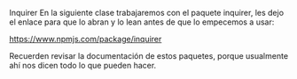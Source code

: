 Inquirer
En la siguiente clase trabajaremos con el paquete inquirer, les dejo el enlace para que lo abran y lo lean antes de que lo empecemos a usar:

https://www.npmjs.com/package/inquirer



Recuerden revisar la documentación de estos paquetes, porque usualmente ahí nos dicen todo lo que pueden hacer.